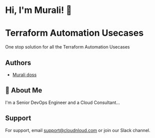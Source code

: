 
# Hi, I'm Murali! 👋


#  Terraform Automation Usecases

 One stop solution for all the Terraform Automation Usecases


## Authors

- [Murali doss](https://www.github.com/murleedas)


## 🚀 About Me
I'm a Senior DevOps Engineer and a Cloud Consultant...


## Support

For support, email support@cloudnloud.com or join our Slack channel.

